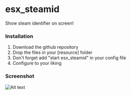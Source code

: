 # esx_steamid
Show steam identifier on screen!

### Installation
1) Download the github repository
2) Drop the files in your [resource] folder
3) Don't forget add "start esx_steamid" in your config file
4) Configure to your liking

### Screenshot
![Alt text](https://i.imgur.com/ZBNkXuk.png "Optional title")
